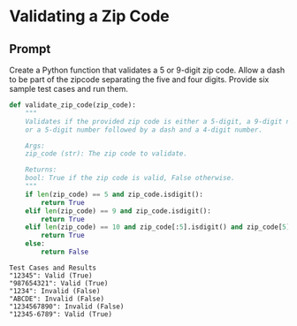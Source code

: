 # Validating a Zip Code

## Prompt

Create a Python function that validates a 5 or 9-digit zip code.
Allow a dash to be part of the zipcode separating the five and four digits.
Provide six sample test cases and run them.

```python
def validate_zip_code(zip_code):
    """
    Validates if the provided zip code is either a 5-digit, a 9-digit number,
    or a 5-digit number followed by a dash and a 4-digit number.

    Args:
    zip_code (str): The zip code to validate.

    Returns:
    bool: True if the zip code is valid, False otherwise.
    """
    if len(zip_code) == 5 and zip_code.isdigit():
        return True
    elif len(zip_code) == 9 and zip_code.isdigit():
        return True
    elif len(zip_code) == 10 and zip_code[:5].isdigit() and zip_code[5] == '-' and zip_code[6:].isdigit():
        return True
    else:
        return False

```

```
Test Cases and Results
"12345": Valid (True)
"987654321": Valid (True)
"1234": Invalid (False)
"ABCDE": Invalid (False)
"1234567890": Invalid (False)
"12345-6789": Valid (True)
```

